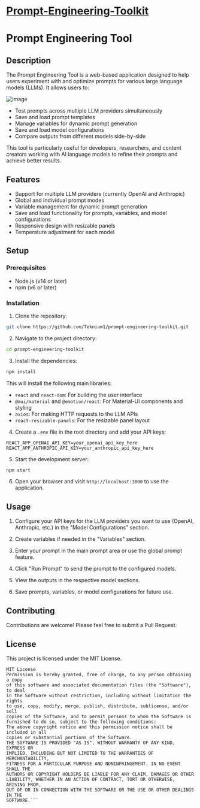 # [Prompt-Engineering-Toolkit](https://github.com/teknium1/Prompt-Engineering-Toolkit)

# Prompt Engineering Tool

## Description

The Prompt Engineering Tool is a web-based application designed to help users experiment with and optimize prompts for various large language models (LLMs). It allows users to:

![image](https://github.com/teknium1/Prompt-Engineering-Toolkit/assets/127238744/9611af16-a950-41e6-91d2-22f077e6496d)

- Test prompts across multiple LLM providers simultaneously
- Save and load prompt templates
- Manage variables for dynamic prompt generation
- Save and load model configurations
- Compare outputs from different models side-by-side

This tool is particularly useful for developers, researchers, and content creators working with AI language models to refine their prompts and achieve better results.

## Features

- Support for multiple LLM providers (currently OpenAI and Anthropic)
- Global and individual prompt modes
- Variable management for dynamic prompt generation
- Save and load functionality for prompts, variables, and model configurations
- Responsive design with resizable panels
- Temperature adjustment for each model

## Setup

### Prerequisites

- Node.js (v14 or later)
- npm (v6 or later)

### Installation

1. Clone the repository:

```bash
git clone https://github.com/Teknium1/prompt-engineering-toolkit.git
```  

2. Navigate to the project directory:

```bash
cd prompt-engineering-toolkit
```  

3. Install the dependencies:
```bash
npm install
```  

This will install the following main libraries:
- `react` and `react-dom`: For building the user interface
- `@mui/material` and `@emotion/react`: For Material-UI components and styling
- `axios`: For making HTTP requests to the LLM APIs
- `react-resizable-panels`: For the resizable panel layout

4. Create a `.env` file in the root directory and add your API keys:
```
REACT_APP_OPENAI_API_KEY=your_openai_api_key_here
REACT_APP_ANTHROPIC_API_KEY=your_anthropic_api_key_here
```

5. Start the development server:
```bash
npm start
```  

6. Open your browser and visit `http://localhost:3000` to use the application.

## Usage

1. Configure your API keys for the LLM providers you want to use (OpenAI, Anthropic, etc.) in the "Model Configurations" section.

2. Create variables if needed in the "Variables" section.

3. Enter your prompt in the main prompt area or use the global prompt feature.

4. Click "Run Prompt" to send the prompt to the configured models.

5. View the outputs in the respective model sections.

6. Save prompts, variables, or model configurations for future use.

## Contributing

Contributions are welcome! Please feel free to submit a Pull Request.

## License

This project is licensed under the MIT License.

```
MIT License
Permission is hereby granted, free of charge, to any person obtaining a copy
of this software and associated documentation files (the "Software"), to deal
in the Software without restriction, including without limitation the rights
to use, copy, modify, merge, publish, distribute, sublicense, and/or sell
copies of the Software, and to permit persons to whom the Software is
furnished to do so, subject to the following conditions:
The above copyright notice and this permission notice shall be included in all
copies or substantial portions of the Software.
THE SOFTWARE IS PROVIDED "AS IS", WITHOUT WARRANTY OF ANY KIND, EXPRESS OR
IMPLIED, INCLUDING BUT NOT LIMITED TO THE WARRANTIES OF MERCHANTABILITY,
FITNESS FOR A PARTICULAR PURPOSE AND NONINFRINGEMENT. IN NO EVENT SHALL THE
AUTHORS OR COPYRIGHT HOLDERS BE LIABLE FOR ANY CLAIM, DAMAGES OR OTHER
LIABILITY, WHETHER IN AN ACTION OF CONTRACT, TORT OR OTHERWISE, ARISING FROM,
OUT OF OR IN CONNECTION WITH THE SOFTWARE OR THE USE OR OTHER DEALINGS IN THE
SOFTWARE.```

